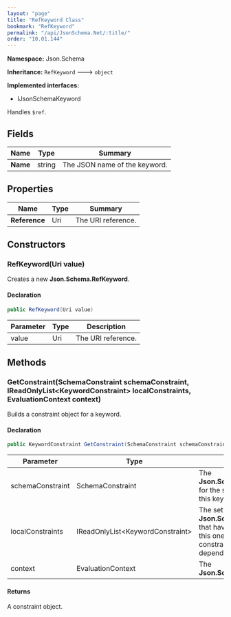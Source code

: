 ```yaml
---
layout: "page"
title: "RefKeyword Class"
bookmark: "RefKeyword"
permalink: "/api/JsonSchema.Net/:title/"
order: "10.01.144"
---
```

**Namespace:** Json.Schema

**Inheritance:**
`RefKeyword`
 🡒 
`object`

**Implemented interfaces:**

- IJsonSchemaKeyword

Handles `$ref`.

## Fields

| Name | Type | Summary |
|---|---|---|
| **Name** | string | The JSON name of the keyword. |

## Properties

| Name | Type | Summary |
|---|---|---|
| **Reference** | Uri | The URI reference. |

## Constructors

### RefKeyword(Uri value)

Creates a new **Json.Schema.RefKeyword**.

#### Declaration

```c#
public RefKeyword(Uri value)
```

| Parameter | Type | Description |
|---|---|---|
| value | Uri | The URI reference. |


## Methods

### GetConstraint(SchemaConstraint schemaConstraint, IReadOnlyList\<KeywordConstraint\> localConstraints, EvaluationContext context)

Builds a constraint object for a keyword.

#### Declaration

```c#
public KeywordConstraint GetConstraint(SchemaConstraint schemaConstraint, IReadOnlyList<KeywordConstraint> localConstraints, EvaluationContext context)
```

| Parameter | Type | Description |
|---|---|---|
| schemaConstraint | SchemaConstraint | The **Json.Schema.SchemaConstraint** for the schema object that houses this keyword. |
| localConstraints | IReadOnlyList\<KeywordConstraint\> | The set of other **Json.Schema.KeywordConstraint**s that have been processed prior to this one. Will contain the constraints for keyword dependencies. |
| context | EvaluationContext | The **Json.Schema.EvaluationContext**. |


#### Returns

A constraint object.

